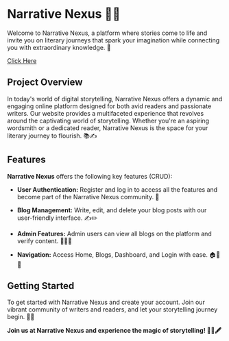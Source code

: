# Narrative Nexus 📖🌐

Welcome to Narrative Nexus, a platform where stories come to life and invite you on literary journeys that spark your imagination while connecting you with extraordinary knowledge. 🌟

[Click Here](https://narrativenexus11.000webhostapp.com/)

## Project Overview

In today's world of digital storytelling, Narrative Nexus offers a dynamic and engaging online platform designed for both avid readers and passionate writers. Our website provides a multifaceted experience that revolves around the captivating world of storytelling. Whether you're an aspiring wordsmith or a dedicated reader, Narrative Nexus is the space for your literary journey to flourish. 📚✍️

## Features

**Narrative Nexus** offers the following key features (CRUD):

- **User Authentication:** Register and log in to access all the features and become part of the Narrative Nexus community. 🔐

- **Blog Management:** Write, edit, and delete your blog posts with our user-friendly interface. ✍️✏️

- **Admin Features:** Admin users can view all blogs on the platform and verify content. 🧑‍💼✅

- **Navigation:** Access Home, Blogs, Dashboard, and Login with ease. 🏠📃👤

## Getting Started

To get started with Narrative Nexus and create your account. Join our vibrant community of writers and readers, and let your storytelling journey begin. 🚀📖


**Join us at Narrative Nexus and experience the magic of storytelling! 📖🌟🖋️**

